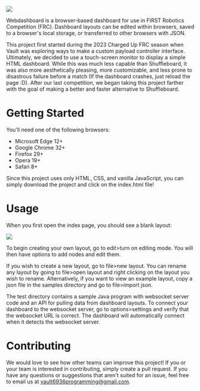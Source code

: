 <img src="https://github.com/Vault6936/WebDashboard/blob/main/team/banner.svg"></img>

Webdashboard is a browser-based dashboard for use in FIRST Robotics Competition (FRC).  Dashboard layouts can be edited within browsers, saved to a browser's local storage, or transferred to other browsers with JSON.  

This project first started during the 2023 Charged Up FRC season when Vault was exploring ways to make a custom payload controller interface.  Ultimately, we decided to use a touch-screen monitor to display a simple HTML dashboard.  While this was much less capable than Shuffleboard, it was also more aesthetically pleasing, more customizable, and less prone to disastrous failure before a match (If the dashboard crashes, just reload the page :D).  After our last competition, we began taking this project farther with the goal of making a better and faster alternative to Shuffleboard.

# Getting Started
You'll need one of the following browsers:
- Microsoft Edge 12+
- Google Chrome 32+
- Firefox 29+
- Opera 19+
- Safari 8+

Since this project uses only HTML, CSS, and vanilla JavaScript, you can simply download the project and click on the index.html file!

# Usage
When you first open the index page, you should see a blank layout:

<img src="https://github.com/Vault6936/WebDashboard/blob/main/samples/images/example1.png"></img>

To begin creating your own layout, go to edit>turn on editing mode.  You will then have options to add nodes and edit them.

If you wish to create a new layout, go to file>new layout.  You can rename any layout by going to file>open layout and right clicking on the layout you wish to rename.  Alternatively, if you want to view an example layout, copy a json file in the samples directory and go to file>import json.

The test directory contains a sample Java program with websocket server code and an API for pulling data from dashboard layouts.  To connect your dashboard to the websocket server, go to options>settings and verify that the websocket URL is correct.  The dashboard will automatically connect when it detects the websocket server. 

# Contributing
We would love to see how other teams can improve this project!  If you or your team is interested in contributing, simply create a pull request.  If you have any questions or suggestions that aren't suited for an issue, feel free to email us at vault6936programming@gmail.com. 
